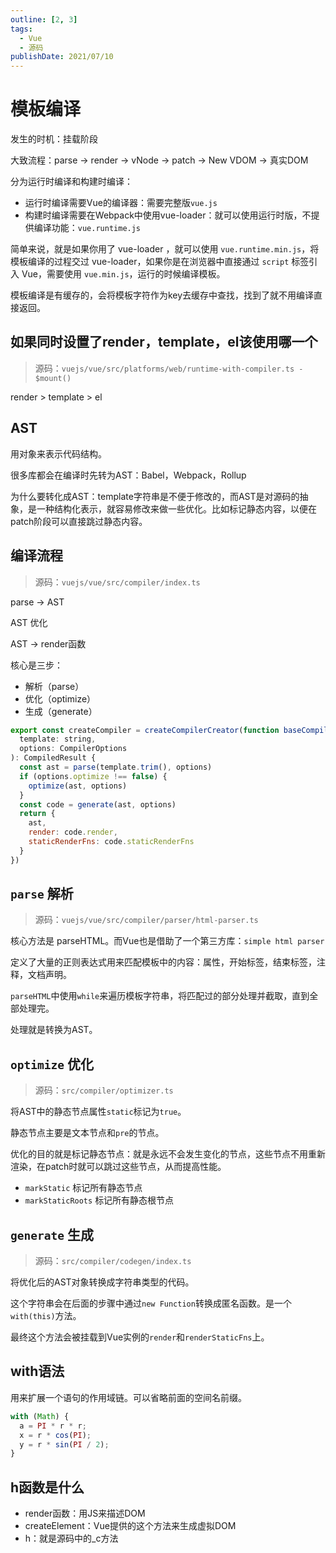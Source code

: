 ```yaml
---
outline: [2, 3]
tags: 
  - Vue 
  - 源码
publishDate: 2021/07/10
---
```


# 模板编译

发生的时机：挂载阶段

大致流程：parse → render → vNode → patch → New VDOM → 真实DOM

分为运行时编译和构建时编译：

- 运行时编译需要Vue的编译器：需要完整版`vue.js`
- 构建时编译需要在Webpack中使用vue-loader：就可以使用运行时版，不提供编译功能：`vue.runtime.js`

简单来说，就是如果你用了 vue-loader ，就可以使用 `vue.runtime.min.js`，将模板编译的过程交过 vue-loader，如果你是在浏览器中直接通过 `script` 标签引入 Vue，需要使用 `vue.min.js`，运行的时候编译模板。

模板编译是有缓存的，会将模板字符作为key去缓存中查找，找到了就不用编译直接返回。

## 如果同时设置了render，template，el该使用哪一个

> 源码：`vuejs/vue/src/platforms/web/runtime-with-compiler.ts - $mount()`

render > template > el

## AST

用对象来表示代码结构。

很多库都会在编译时先转为AST：Babel，Webpack，Rollup

为什么要转化成AST：template字符串是不便于修改的，而AST是对源码的抽象，是一种结构化表示，就容易修改来做一些优化。比如标记静态内容，以便在patch阶段可以直接跳过静态内容。

## 编译流程

> 源码：`vuejs/vue/src/compiler/index.ts`

parse → AST

AST 优化

AST → render函数

核心是三步：

- 解析（parse）
- 优化（optimize）
- 生成（generate）

```js
export const createCompiler = createCompilerCreator(function baseCompile(
  template: string,
  options: CompilerOptions
): CompiledResult {
  const ast = parse(template.trim(), options)
  if (options.optimize !== false) {
    optimize(ast, options)
  }
  const code = generate(ast, options)
  return {
    ast,
    render: code.render,
    staticRenderFns: code.staticRenderFns
  }
})
```

## `parse` 解析

> 源码：`vuejs/vue/src/compiler/parser/html-parser.ts`

核心方法是 parseHTML。而Vue也是借助了一个第三方库：`simple html parser`

定义了大量的正则表达式用来匹配模板中的内容：属性，开始标签，结束标签，注释，文档声明。

`parseHTML`中使用`while`来遍历模板字符串，将匹配过的部分处理并截取，直到全部处理完。

处理就是转换为AST。

## `optimize` 优化

> 源码：`src/compiler/optimizer.ts`

将AST中的静态节点属性`static`标记为`true`。

静态节点主要是文本节点和`pre`的节点。

优化的目的就是标记静态节点：就是永远不会发生变化的节点，这些节点不用重新渲染，在patch时就可以跳过这些节点，从而提高性能。

- `markStatic` 标记所有静态节点
- `markStaticRoots` 标记所有静态根节点

## `generate` 生成

> 源码：`src/compiler/codegen/index.ts`

将优化后的AST对象转换成字符串类型的代码。

这个字符串会在后面的步骤中通过`new Function`转换成匿名函数。是一个`with(this)`方法。

最终这个方法会被挂载到Vue实例的`render`和`renderStaticFns`上。

## with语法

用来扩展一个语句的作用域链。可以省略前面的空间名前缀。

```js
with (Math) {
  a = PI * r * r;
  x = r * cos(PI);
  y = r * sin(PI / 2);
}
```

## h函数是什么

- render函数：用JS来描述DOM
- createElement：Vue提供的这个方法来生成虚拟DOM
- h：就是源码中的_c方法